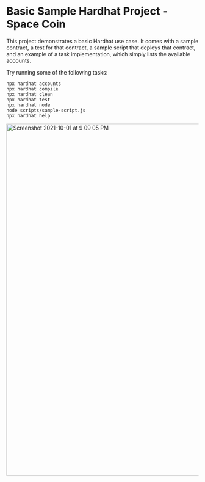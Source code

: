 # Basic Sample Hardhat Project - Space Coin

This project demonstrates a basic Hardhat use case. It comes with a sample contract, a test for that contract, a sample script that deploys that contract, and an example of a task implementation, which simply lists the available accounts.

Try running some of the following tasks:

```shell
npx hardhat accounts
npx hardhat compile
npx hardhat clean
npx hardhat test
npx hardhat node
node scripts/sample-script.js
npx hardhat help
```
<img width="922" alt="Screenshot 2021-10-01 at 9 09 05 PM" src="https://user-images.githubusercontent.com/3982352/135648731-04cc22f9-e3d8-479e-bdbf-bb30e356dfa4.png">
